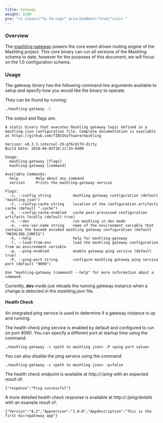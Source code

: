 ```yaml
---
title: Gateway
weight: 3200
pre: "<i class=\"fa fa-cog\" aria-hidden=\"true\"></i> "
---
```


### Overview

The [mashling-gateway](https://github.com/TIBCOSoftware/mashling/tree/feature-v2-model/docs/gateway) powers the core event driven routing engine of the Mashling project. This core binary can run all versions of the Mashling schema to date, however for the purposes of this document, we will focus on the 1.0 configuration schema.

### Usage
The gateway binary has the following command line arguments available to setup and specify how you would like the binary to operate.

They can be found by running:

```bash
./mashling-gateway -h
```
The output and flags are:

```
A static binary that executes Mashling gateway logic defined in a mashling.json configuration file. Complete documentation is available at https://github.com/TIBCOSoftware/mashling

Version: v0.3.3-internal-29-gf6c81fd-dirty
Build Date: 2018-04-03T10:11:33-0400

Usage:
  mashling-gateway [flags]
  mashling-gateway [command]

Available Commands:
  help        Help about any command
  version     Prints the mashling-gateway version

Flags:
  -c, --config string          mashling gateway configuration (default "mashling.json")
  -C, --config-cache string    location of the configuration artifacts cache (default ".cache")
  -E, --config-cache-enabled   cache post-processed configuration artifacts locally (default true)
  -d, --dev                    run mashling in dev mode
  -e, --env-var-name string    name of the environment variable that contains the base64 encoded mashling gateway configuration (default "MASHLING_CONFIG")
  -h, --help                   help for mashling-gateway
  -l, --load-from-env          load the mashling gateway configuration from an environment variable
  -p, --ping-enabled           enable gateway ping service (default true)
  -P, --ping-port string       configure mashling gateway ping service port (default "9090")

Use "mashling-gateway [command] --help" for more information about a command.
```

Currently, **dev** mode just reloads the running gateway instance when a change is detected in the *mashling.json* file.

#### Health Check
An integrated ping service is used to determine if a gateway instance is up and running.

The health check ping service is enabled by default and configured to run on port *9090*. You can specify a different port at startup time using the command:

```
./mashling-gateway -c <path to mashling json> -P <ping port value>
```

You can also disable the ping service using the command:

```
./mashling-gateway -c <path to mashling json> -p=false
```

The health check endpoint is available at *http://<GATEWAY IP>:<PING-PORT>/ping* with an expected result of:

```
{"response":"Ping successful"}
```

A more detailed health check response is available at *http://<GATEWAY IP>:<PING-PORT>/ping/details* with an example result of:

```
{"Version":"0.2","Appversion":"1.0.0","Appdescription":"This is the first microgateway app"}
```
